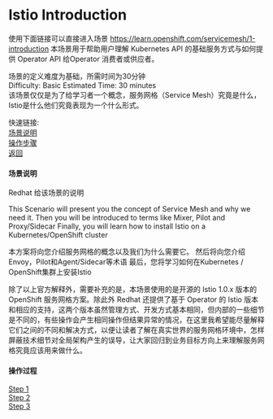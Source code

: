 # Istio Introduction

使用下面链接可以直接进入场景
https://learn.openshift.com/servicemesh/1-introduction
本场景用于帮助用户理解 Kubernetes API 的基础服务方式与如何提供 Operator API 给Operator 消费者或供应者。

场景的定义难度为基础，所需时间为30分钟<br>
   Difficulty: Basic  Estimated Time: 30 minutes    <br>
该场景仅仅是为了给学习者一个概念，服务网格（Service Mesh）究竟是什么，Istio是什么他们究竟表现为一个什么形式。<br>

快速链接: <br>
[场景说明](#场景说明) <br>
[操作步骤](#操作步骤) <br>
[返回](../README.md) <br>

#### 场景说明
Redhat 给该场景的说明

This Scenario will present you the concept of Service Mesh and why we need it.
Then you will be introduced to terms like Mixer, Pilot and Proxy/Sidecar
Finally, you will learn how to install Istio on a Kubernetes/OpenShift cluster

本方案将向您介绍服务网格的概念以及我们为什么需要它。
然后将向您介绍Envoy，Pilot和Agent/Sidecar等术语
最后，您将学习如何在Kubernetes / OpenShift集群上安装Istio

除了以上官方解释外，需要补充的是，本场景使用的是开源的 Istio 1.0.x 版本的 OpenShift 服务网格方案。除此外 Redhat 还提供了基于 Operator 的 Istio 版本和相应的支持，这两个版本虽然管理方式、开发方式基本相同，但内部的一些细节是不同的，有些操作会产生相同操作但结果异常的情况，在这里我希望能尽量解释它们之间的不同和解决方式，以便让读者了解在真实世界的服务网格环境中，怎样屏蔽技术细节对全局架构产生的误导，让大家回归到业务目标方向上来理解服务网格究竟应该用来做什么。


#### 操作过程
[Step 1](istio_intro/Step1.md) <br>
[Step 2](istio_intro/Step2.md) <br>
[Step 3](istio_intro/Step3.md) <br>
